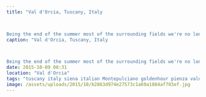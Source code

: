 ```yaml
---
title: "Val d'Orcia, Tuscany, Italy

       

Being the end of the summer most of the surrounding fields we're no longer luscious green but barren and ploughed ready for next year. A little low-light gives a little contrast to the fields."
caption: "Val d'Orcia, Tuscany, Italy

       

Being the end of the summer most of the surrounding fields we're no longer luscious green but barren and ploughed ready for next year. A little low-light gives a little contrast to the fields."
date: 2015-10-09 08:31
location: "Val d'Orcia"
tags: "tuscany italy siena italian Montepulciano goldenhour pienza valdorcia"
image: /assets/uploads/2015/10/b2863d974e27573c1a69a1884af703ef.jpg
---
```

